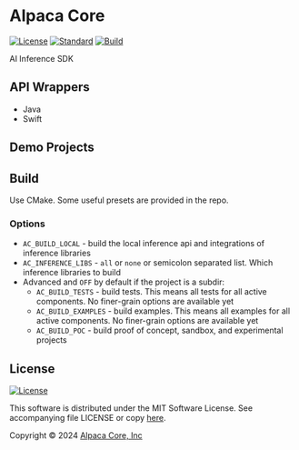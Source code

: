 # Alpaca Core

[![License](https://img.shields.io/badge/license-MIT-blue.svg)](https://opensource.org/licenses/MIT) [![Standard](https://img.shields.io/badge/C%2B%2B-20-blue.svg)](https://en.cppreference.com/w/cpp/20) [![Build](https://github.com/alpaca-core/alpaca-core/actions/workflows/build.yml/badge.svg)](https://github.com/alpaca-core/alpaca-core/actions/workflows/build.yml)

AI Inference SDK

## API Wrappers

* Java
* Swift

## Demo Projects

## Build

Use CMake. Some useful presets are provided in the repo.

### Options

* `AC_BUILD_LOCAL` - build the local inference api and integrations of inference libraries
* `AC_INFERENCE_LIBS` - `all` or `none` or semicolon separated list. Which inference libraries to build
* Advanced and `OFF` by default if the project is a subdir:
    * `AC_BUILD_TESTS` - build tests. This means all tests for all active components. No finer-grain options are available yet
    * `AC_BUILD_EXAMPLES` - build examples. This means all examples for all active components. No finer-grain options are available yet
    * `AC_BUILD_POC` - build proof of concept, sandbox, and experimental projects

## License

[![License](https://img.shields.io/badge/license-MIT-blue.svg)](https://opensource.org/licenses/MIT)

This software is distributed under the MIT Software License. See accompanying file LICENSE or copy [here](https://opensource.org/licenses/MIT).

Copyright &copy; 2024 [Alpaca Core, Inc](https://github.com/alpaca-core)
